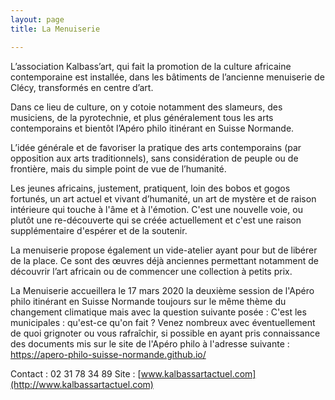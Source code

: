 ```yaml
---
layout: page
title: La Menuiserie

---
```


L’association Kalbass’art, qui fait la promotion de la culture africaine contemporaine est installée, dans les bâtiments de l’ancienne menuiserie de Clécy, transformés en centre d’art. 

Dans ce lieu de culture, on y cotoie notamment des slameurs, des musiciens, de la pyrotechnie, et plus généralement tous les arts contemporains et bientôt l’Apéro philo itinérant en Suisse Normande. 

L’idée générale et de favoriser la pratique des arts contemporains (par opposition aux arts traditionnels), sans considération de peuple ou de frontière, mais du simple point de vue de l’humanité. 

Les jeunes africains, justement, pratiquent, loin des bobos et gogos fortunés, un art actuel et vivant d’humanité, un art de mystère et de raison intérieure qui touche à l'âme et à l'émotion. C'est une nouvelle voie, ou plutôt une re-découverte qui se créée actuellement et c'est une raison supplémentaire d'espérer et de la soutenir. 

La menuiserie propose également un vide-atelier ayant pour but de libérer de la place. Ce sont des œuvres déjà anciennes permettant notamment de découvrir l’art africain ou de commencer une collection à petits prix.

La Menuiserie accueillera le 17 mars 2020 la deuxième session de l'Apéro philo itinérant en Suisse Normande toujours sur le même thème du changement climatique mais avec la question suivante posée : C'est les municipales : qu'est-ce qu'on fait ? Venez nombreux avec éventuellement de quoi grignoter ou vous rafraîchir, si possible en ayant pris connaissance des documents mis sur le site de l'Apéro philo à l'adresse suivante :  https://apero-philo-suisse-normande.github.io/

Contact : 02 31 78 34 89 
Site : [www.kalbassartactuel.com](http://www.kalbassartactuel.com)
